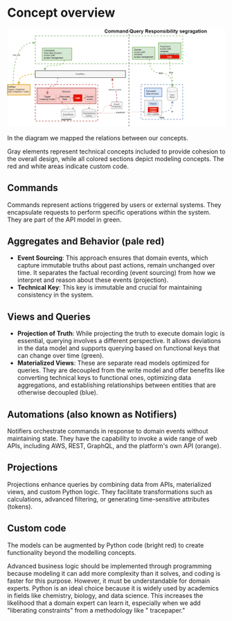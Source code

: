# Concept overview

![image](../images/concept.png)

In the diagram we mapped the relations between our concepts.

Gray elements represent technical concepts included to provide cohesion to the overall design, while all colored
sections depict modeling concepts. The red and white areas indicate custom code.

## Commands

Commands represent actions triggered by users or external systems. They encapsulate requests to perform specific
operations within the system. They are part of the API model in green.

## Aggregates and Behavior (pale red)

- **Event Sourcing**: This approach ensures that domain events, which capture immutable truths about past actions,
  remain unchanged over time. It separates the factual recording (event sourcing) from how we interpret and reason about
  these events (projection).
- **Technical Key**: This key is immutable and crucial for maintaining consistency in the system.

## Views and Queries

- **Projection of Truth**: While projecting the truth to execute domain logic is essential, querying involves a
  different perspective. It allows deviations in the data model and supports querying based on functional keys that can
  change over time (green).
- **Materialized Views**: These are separate read models optimized for queries. They are decoupled from the write model
  and offer benefits like converting technical keys to functional ones, optimizing data aggregations, and establishing
  relationships between entities that are otherwise decoupled (blue).

## Automations (also known as Notifiers)

Notifiers orchestrate commands in response to domain events without maintaining state. They have the capability to
invoke a wide range of web APIs, including AWS, REST, GraphQL, and the platform's own API (orange).

## Projections

Projections enhance queries by combining data from APIs, materialized views, and custom Python logic. They facilitate
transformations such as calculations, advanced filtering, or generating time-sensitive attributes (tokens).

## Custom code

The models can be augmented by Python code (bright red) to create functionality beyond the modelling concepts.

Advanced business logic should be implemented through programming because modeling it can add more complexity than it
solves, and
coding is faster for this purpose. However, it must be understandable for domain experts. Python is an ideal choice
because it is widely used by academics in fields like chemistry, biology, and data science. This increases the
likelihood that a domain expert can learn it, especially when we add "liberating constraints" from a methodology like "
tracepaper."
